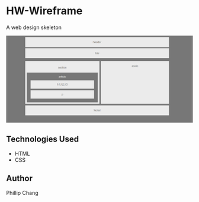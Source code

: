 # HW-Wireframe

A web design skeleton

![Site Screenshot](website.PNG)

## Technologies Used

* HTML
* CSS


## Author
Phillip Chang
